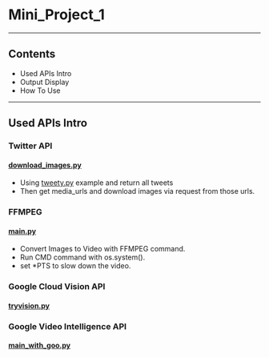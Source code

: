 Mini_Project_1
========
****
## Contents
- Used APIs Intro
- Output Display
- How To Use
****
## Used APIs Intro
### Twitter API
#### [download_images.py](https://github.com/Zoe3542188/EC601/blob/master/Mini_Program_1/PROJECT1/download_images.py)
  - Using [tweety.py](https://github.com/tweepy/tweepy) example and return all tweets </br>
  - Then get media_urls and download images via request from those urls.</br>
### FFMPEG
#### [main.py](https://github.com/Zoe3542188/EC601/blob/master/Mini_Program_1/PROJECT1/main.py)
  - Convert Images to Video with FFMPEG command.</br>
  - Run CMD command with os.system().</br>
  - set \*PTS to slow down the video.</br>
  
### Google Cloud Vision API
#### [tryvision.py](https://github.com/Zoe3542188/EC601/blob/master/Mini_Program_1/PROJECT1/tryvision.py)
  
### Google Video Intelligence API
#### [main_with_goo.py](https://github.com/Zoe3542188/EC601/blob/master/Mini_Program_1/PROJECT1/main_with_goo.py)



